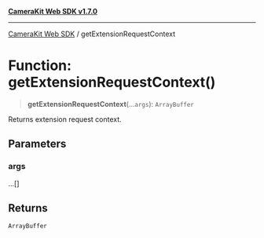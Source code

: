 [**CameraKit Web SDK v1.7.0**](../README.md)

***

[CameraKit Web SDK](../globals.md) / getExtensionRequestContext

# Function: getExtensionRequestContext()

> **getExtensionRequestContext**(...`args`): `ArrayBuffer`

Returns extension request context.

## Parameters

### args

...[]

## Returns

`ArrayBuffer`
